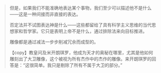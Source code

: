 > 但是，如果我们不能准确地表达某个事物，我们至少可以描述他不是什么——这是一种间接而非直接的表达。
>
> 否定法并不试图表达神是什么——这些都留给了具有科学主义思维的当代思想家和哲学家。它只是表明上帝不是什么，通过排除法来向目标推进。
>
> 雕像都是通过减法一步步削减冗余而成型的。
>
> 【copy】教皇问及米开朗琪罗，他成为天才的奥秘在哪里，尤其是他如何雕刻出了大卫雕像，这个被视为所有杰作中的杰作的雕像。来开朗琪罗的回答是：“这很简单。我只是剔除了所有不属于大卫的部分。”